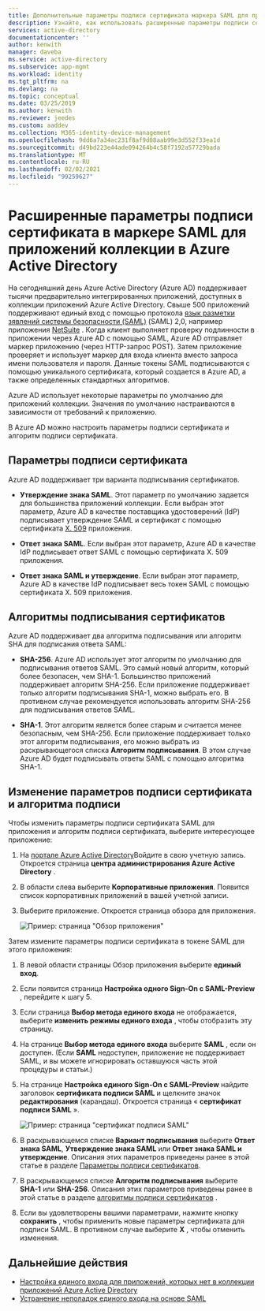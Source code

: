 ```yaml
---
title: Дополнительные параметры подписи сертификата маркера SAML для приложений Azure AD
description: Узнайте, как использовать расширенные параметры подписи сертификата в маркере SAML для предварительно интегрированных приложений в Azure Active Directory
services: active-directory
documentationcenter: ''
author: kenwith
manager: daveba
ms.service: active-directory
ms.subservice: app-mgmt
ms.workload: identity
ms.tgt_pltfrm: na
ms.devlang: na
ms.topic: conceptual
ms.date: 03/25/2019
ms.author: kenwith
ms.reviewer: jeedes
ms.custom: aaddev
ms.collection: M365-identity-device-management
ms.openlocfilehash: 9dd6a7a34ac231f8af9d08aab99e3d552f33ea1d
ms.sourcegitcommit: d49bd223e44ade094264b4c58f7192a57729bada
ms.translationtype: MT
ms.contentlocale: ru-RU
ms.lasthandoff: 02/02/2021
ms.locfileid: "99259627"
---
```

# <a name="advanced-certificate-signing-options-in-the-saml-token-for-gallery-apps-in-azure-active-directory"></a>Расширенные параметры подписи сертификата в маркере SAML для приложений коллекции в Azure Active Directory

На сегодняшний день Azure Active Directory (Azure AD) поддерживает тысячи предварительно интегрированных приложений, доступных в коллекции приложений Azure Active Directory. Свыше 500 приложений поддерживают единый вход с помощью протокола [язык разметки зявлений системы безопасности (SAML)](https://wikipedia.org/wiki/Security_Assertion_Markup_Language) (SAML) 2,0, например приложения [NetSuite](https://azuremarketplace.microsoft.com/marketplace/apps/aad.netsuite) . Когда клиент выполняет проверку подлинности в приложении через Azure AD с помощью SAML, Azure AD отправляет маркер приложению (через HTTP-запрос POST). Затем приложение проверяет и использует маркер для входа клиента вместо запроса имени пользователя и пароля. Данные токены SAML подписываются с помощью уникального сертификата, который создается в Azure AD, а также определенных стандартных алгоритмов.

Azure AD использует некоторые параметры по умолчанию для приложений коллекции. Значения по умолчанию настраиваются в зависимости от требований к приложению.

В Azure AD можно настроить параметры подписи сертификата и алгоритм подписи сертификата.

## <a name="certificate-signing-options"></a>Параметры подписи сертификата

Azure AD поддерживает три варианта подписывания сертификатов.

* **Утверждение знака SAML**. Этот параметр по умолчанию задается для большинства приложений коллекции. Если выбран этот параметр, Azure AD в качестве поставщика удостоверений (IdP) подписывает утверждение SAML и сертификат с помощью сертификата [X. 509](https://wikipedia.org/wiki/X.509) приложения.

* **Ответ знака SAML**. Если выбран этот параметр, Azure AD в качестве IdP подписывает ответ SAML с помощью сертификата X. 509 приложения.

* **Ответ знака SAML и утверждение**. Если выбран этот параметр, Azure AD в качестве IdP подписывает весь токен SAML с помощью сертификата X. 509 приложения.

## <a name="certificate-signing-algorithms"></a>Алгоритмы подписывания сертификатов

Azure AD поддерживает два алгоритма подписывания или алгоритм SHA для подписания ответа SAML:

* **SHA-256**. Azure AD использует этот алгоритм по умолчанию для подписывания ответов SAML. Это самый новый алгоритм, который более безопасен, чем SHA-1. Большинство приложений поддерживает алгоритм SHA-256. Если приложение поддерживает только алгоритм подписывания SHA-1, можно выбрать его. В противном случае рекомендуется использовать алгоритм SHA-256 для подписывания ответов SAML.

* **SHA-1**. Этот алгоритм является более старым и считается менее безопасным, чем SHA-256. Если приложение поддерживает только этот алгоритм подписывания, его можно выбрать из раскрывающегося списка **Алгоритм подписывания**. В этом случае Azure AD будет подписывать ответы SAML с помощью алгоритма SHA-1.

## <a name="change-certificate-signing-options-and-signing-algorithm"></a>Изменение параметров подписи сертификата и алгоритма подписи

Чтобы изменить параметры подписи сертификата SAML для приложения и алгоритм подписи сертификата, выберите интересующее приложение:

1. На [портале Azure Active Directory](https://aad.portal.azure.com/)Войдите в свою учетную запись. Откроется страница **центра администрирования Azure Active Directory** .
1. В области слева выберите **Корпоративные приложения**. Появится список корпоративных приложений в вашей учетной записи.
1. Выберите приложение. Откроется страница обзора для приложения.

   ![Пример: страница "Обзор приложения"](./media/certificate-signing-options/application-overview-page.png)

Затем измените параметры подписи сертификата в токене SAML для этого приложения:

1. В левой области страницы Обзор приложения выберите **единый вход**.
1. Если появится страница **Настройка одного Sign-On с SAML-Preview** , перейдите к шагу 5.
1. Если страница **Выбор метода единого входа** не отображается, выберите **изменить режимы единого входа** , чтобы отобразить эту страницу.
1. На странице **Выбор метода единого входа** выберите **SAML** , если он доступен. (Если **SAML** недоступен, приложение не поддерживает SAML, и вы можете игнорировать оставшуюся часть этой процедуры и статьи.)
1. На странице **Настройка единого Sign-On с SAML-Preview** найдите заголовок **сертификата подписи SAML** и щелкните значок **редактирования** (карандаш). Откроется страница « **сертификат подписи SAML** ».

   ![Пример: страница "сертификат подписи SAML"](./media/certificate-signing-options/saml-signing-page.png)

1. В раскрывающемся списке **Вариант подписывания** выберите **Ответ знака SAML**, **Утверждение знака SAML** или **Ответ знака SAML и утверждение**. Описания этих параметров приведены ранее в этой статье в разделе [Параметры подписи сертификатов](#certificate-signing-options).
1. В раскрывающемся списке **Алгоритм подписывания** выберите **SHA-1** или **SHA-256**. Описания этих параметров приведены ранее в этой статье в разделе [алгоритмы подписи сертификатов](#certificate-signing-algorithms) .
1. Если вы удовлетворены вашими параметрами, нажмите кнопку **сохранить** , чтобы применить новые параметры сертификата для подписи SAML. В противном случае выберите **X** , чтобы отменить изменения.

## <a name="next-steps"></a>Дальнейшие действия

* [Настройка единого входа для приложений, которых нет в коллекции приложений Azure Active Directory](./configure-saml-single-sign-on.md)
* [Устранение неполадок единого входа на основе SAML](./debug-saml-sso-issues.md)